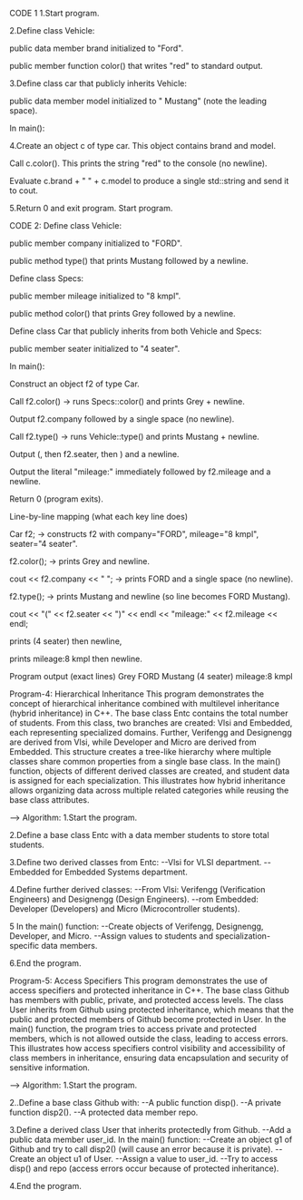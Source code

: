 CODE 1
1.Start program.

2.Define class Vehicle:

public data member brand initialized to "Ford".

public member function color() that writes "red" to standard output.

3.Define class car that publicly inherits Vehicle:

public data member model initialized to " Mustang" (note the leading space).

In main():

4.Create an object c of type car. This object contains brand and model.

Call c.color(). This prints the string "red" to the console (no newline).

Evaluate c.brand + " " + c.model to produce a single std::string and send it to cout.

5.Return 0 and exit program.
Start program.

CODE 2:
Define class Vehicle:

public member company initialized to "FORD".

public method type() that prints Mustang followed by a newline.

Define class Specs:

public member mileage initialized to "8 kmpl".

public method color() that prints Grey followed by a newline.

Define class Car that publicly inherits from both Vehicle and Specs:

public member seater initialized to "4 seater".

In main():

Construct an object f2 of type Car.

Call f2.color() → runs Specs::color() and prints Grey + newline.

Output f2.company followed by a single space (no newline).

Call f2.type() → runs Vehicle::type() and prints Mustang + newline.

Output (, then f2.seater, then ) and a newline.

Output the literal "mileage:" immediately followed by f2.mileage and a newline.

Return 0 (program exits).

Line-by-line mapping (what each key line does)

Car f2; → constructs f2 with company="FORD", mileage="8 kmpl", seater="4 seater".

f2.color(); → prints Grey and newline.

cout << f2.company << " "; → prints FORD and a single space (no newline).

f2.type(); → prints Mustang and newline (so line becomes FORD Mustang).

cout << "(" << f2.seater << ")" << endl << "mileage:" << f2.mileage << endl;

prints (4 seater) then newline,

prints mileage:8 kmpl then newline.

Program output (exact lines)
Grey
FORD Mustang
(4 seater)
mileage:8 kmpl

Program-4: Hierarchical Inheritance
This program demonstrates the concept of hierarchical inheritance combined with multilevel inheritance (hybrid inheritance) in C++. The base class Entc contains the total number of students. From this class, two branches are created: Vlsi and Embedded, each representing specialized domains. Further, Verifengg and Designengg are derived from Vlsi, while Developer and Micro are derived from Embedded. This structure creates a tree-like hierarchy where multiple classes share common properties from a single base class. In the main() function, objects of different derived classes are created, and student data is assigned for each specialization. This illustrates how hybrid inheritance allows organizing data across multiple related categories while reusing the base class attributes.

--> Algorithm:
1.Start the program.

2.Define a base class Entc with a data member students to store total students.

3.Define two derived classes from Entc: --Vlsi for VLSI department. --Embedded for Embedded Systems department.

4.Define further derived classes: --From Vlsi: Verifengg (Verification Engineers) and Designengg (Design Engineers). --rom Embedded: Developer (Developers) and Micro (Microcontroller students).

5 In the main() function: --Create objects of Verifengg, Designengg, Developer, and Micro. --Assign values to students and specialization-specific data members.

6.End the program.

Program-5: Access Specifiers
This program demonstrates the use of access specifiers and protected inheritance in C++. The base class Github has members with public, private, and protected access levels. The class User inherits from Github using protected inheritance, which means that the public and protected members of Github become protected in User. In the main() function, the program tries to access private and protected members, which is not allowed outside the class, leading to access errors. This illustrates how access specifiers control visibility and accessibility of class members in inheritance, ensuring data encapsulation and security of sensitive information.

--> Algorithm:
1.Start the program.

2..Define a base class Github with: --A public function disp(). --A private function disp2(). --A protected data member repo.

3.Define a derived class User that inherits protectedly from Github. --Add a public data member user_id. In the main() function: --Create an object g1 of Github and try to call disp2() (will cause an error because it is private). --Create an object u1 of User. --Assign a value to user_id. --Try to access disp() and repo (access errors occur because of protected inheritance).

4.End the program.

